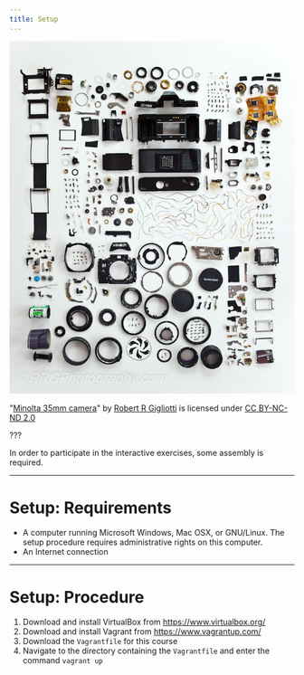 ```yaml
---
title: Setup
---
```


![Disassembled camera](camera-assembly.jpg)

"[Minolta 35mm
camera](https://www.flickr.com/photos/robert_r_gigliotti/14373883203/)" by
[Robert R Gigliotti](https://www.flickr.com/photos/robert_r_gigliotti/) is
licensed under [CC BY-NC-ND
2.0](https://creativecommons.org/licenses/by-nc-nd/2.0/)

???

In order to participate in the interactive exercises, some assembly is
required.

---

# Setup: Requirements

- A computer running Microsoft Windows, Mac OSX, or GNU/Linux. The setup
  procedure requires administrative rights on this computer.
- An Internet connection

---

# Setup: Procedure

1. Download and install VirtualBox from https://www.virtualbox.org/
2. Download and install Vagrant from https://www.vagrantup.com/
3. Download the `Vagrantfile` for this course
4. Navigate to the directory containing the `Vagrantfile` and enter the command
   `vagrant up`
